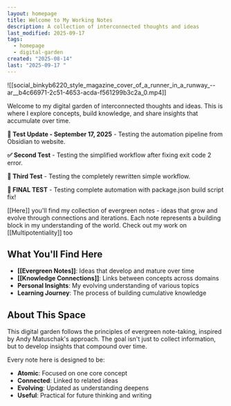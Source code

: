 ```yaml
---
layout: homepage
title: Welcome to My Working Notes
description: A collection of interconnected thoughts and ideas
last_modified: 2025-09-17
tags:
  - homepage
  - digital-garden
created: "2025-08-14"
last: "2025-09-17 "
---
```

![[social_binkyb6220_style_magazine_cover_of_a_runner_in_a_runway_--ar__b4c66971-2c51-4653-acda-f561299b3c2a_0.mp4]]

Welcome to my digital garden of interconnected thoughts and ideas. This is where I explore concepts, build knowledge, and share insights that accumulate over time.

**🧪 Test Update - September 17, 2025** - Testing the automation pipeline from Obsidian to website.

**✅ Second Test** - Testing the simplified workflow after fixing exit code 2 error.

**🚀 Third Test** - Testing the completely rewritten simple workflow.

**🎯 FINAL TEST** - Testing complete automation with package.json build script fix!

[[Here]] you'll find my collection of evergreen notes - ideas that grow and evolve through connections and iterations. Each note represents a building block in my understanding of the world. Check out my work on [[Multipotentiality]] too

## What You'll Find Here

- **[[Evergreen Notes]]**: Ideas that develop and mature over time
- **[[Knowledge Connections]]**: Links between concepts across domains
- **Personal Insights**: My evolving understanding of various topics
- **Learning Journey**: The process of building cumulative knowledge

## About This Space

This digital garden follows the principles of evergreen note-taking, inspired by Andy Matuschak's approach. The goal isn't just to collect information, but to develop insights that compound over time.

Every note here is designed to be:
- **Atomic**: Focused on one core concept
- **Connected**: Linked to related ideas
- **Evolving**: Updated as understanding deepens
- **Useful**: Practical for future thinking and writing

